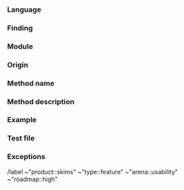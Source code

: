 <!--
SPDX-FileCopyrightText: 2022 Fluid Attacks <development@fluidattacks.com>

SPDX-License-Identifier: MPL-2.0
-->

<!-- Issues are public, they should not contain confidential information -->

### Language

<!-- Target programming language-->

### Finding

<!-- Finding to which it refers. e.g. (F050) -->

### Module

<!-- lib_path, lib_root, lib_http... etc -->

### Origin

<!-- Where did the idea of the method come from? deterministic hacker report, external source... etc -->

### Method name

<!-- MethodEnumeration entry -->

### Method description

<!-- Description of the method rule, what it is, what you want to find
and why it is a vulnerability -->

### Example

<!-- Example of code where the vulnerability is evidenced -->

### Test file

<!-- Path of the test file, hopefully with a link to the file in gitlab -->

### Exceptions

<!-- (Optional) If there is any reason why the method would not work well or cannot be implemented -->


/label ~"product::skims" ~"type::feature" ~"arena::usability" ~"roadmap::high"
